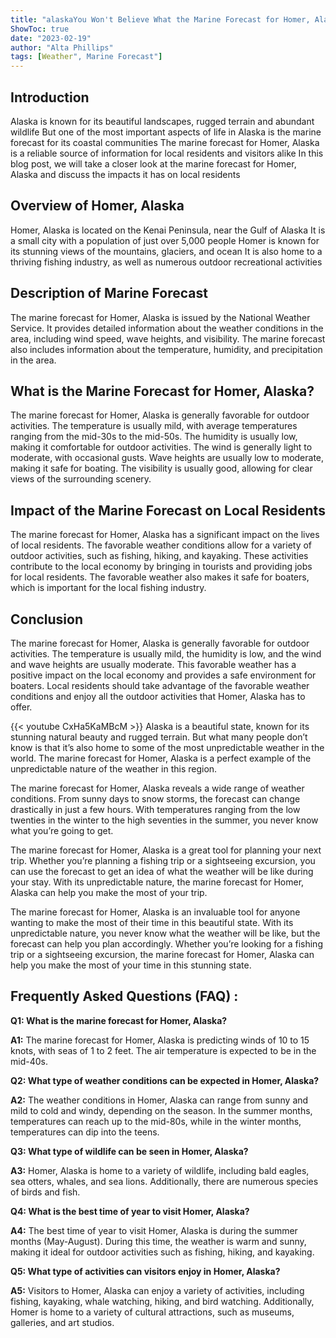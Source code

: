 ```yaml
---
title: "alaskaYou Won't Believe What the Marine Forecast for Homer, Alaska is Revealing!"
ShowToc: true 
date: "2023-02-19"
author: "Alta Phillips" 
tags: [Weather", Marine Forecast"]
---
```

## Introduction
Alaska is known for its beautiful landscapes, rugged terrain and abundant wildlife But one of the most important aspects of life in Alaska is the marine forecast for its coastal communities The marine forecast for Homer, Alaska is a reliable source of information for local residents and visitors alike In this blog post, we will take a closer look at the marine forecast for Homer, Alaska and discuss the impacts it has on local residents

## Overview of Homer, Alaska
Homer, Alaska is located on the Kenai Peninsula, near the Gulf of Alaska It is a small city with a population of just over 5,000 people Homer is known for its stunning views of the mountains, glaciers, and ocean It is also home to a thriving fishing industry, as well as numerous outdoor recreational activities

## Description of Marine Forecast
The marine forecast for Homer, Alaska is issued by the National Weather Service. It provides detailed information about the weather conditions in the area, including wind speed, wave heights, and visibility. The marine forecast also includes information about the temperature, humidity, and precipitation in the area.

## What is the Marine Forecast for Homer, Alaska?
The marine forecast for Homer, Alaska is generally favorable for outdoor activities. The temperature is usually mild, with average temperatures ranging from the mid-30s to the mid-50s. The humidity is usually low, making it comfortable for outdoor activities. The wind is generally light to moderate, with occasional gusts. Wave heights are usually low to moderate, making it safe for boating. The visibility is usually good, allowing for clear views of the surrounding scenery.

## Impact of the Marine Forecast on Local Residents
The marine forecast for Homer, Alaska has a significant impact on the lives of local residents. The favorable weather conditions allow for a variety of outdoor activities, such as fishing, hiking, and kayaking. These activities contribute to the local economy by bringing in tourists and providing jobs for local residents. The favorable weather also makes it safe for boaters, which is important for the local fishing industry.

## Conclusion
The marine forecast for Homer, Alaska is generally favorable for outdoor activities. The temperature is usually mild, the humidity is low, and the wind and wave heights are usually moderate. This favorable weather has a positive impact on the local economy and provides a safe environment for boaters. Local residents should take advantage of the favorable weather conditions and enjoy all the outdoor activities that Homer, Alaska has to offer.

{{< youtube CxHa5KaMBcM >}} 
Alaska is a beautiful state, known for its stunning natural beauty and rugged terrain. But what many people don’t know is that it’s also home to some of the most unpredictable weather in the world. The marine forecast for Homer, Alaska is a perfect example of the unpredictable nature of the weather in this region.

The marine forecast for Homer, Alaska reveals a wide range of weather conditions. From sunny days to snow storms, the forecast can change drastically in just a few hours. With temperatures ranging from the low twenties in the winter to the high seventies in the summer, you never know what you’re going to get.

The marine forecast for Homer, Alaska is a great tool for planning your next trip. Whether you’re planning a fishing trip or a sightseeing excursion, you can use the forecast to get an idea of what the weather will be like during your stay. With its unpredictable nature, the marine forecast for Homer, Alaska can help you make the most of your trip.

The marine forecast for Homer, Alaska is an invaluable tool for anyone wanting to make the most of their time in this beautiful state. With its unpredictable nature, you never know what the weather will be like, but the forecast can help you plan accordingly. Whether you’re looking for a fishing trip or a sightseeing excursion, the marine forecast for Homer, Alaska can help you make the most of your time in this stunning state.

## Frequently Asked Questions (FAQ) :
**Q1: What is the marine forecast for Homer, Alaska?**

**A1:** The marine forecast for Homer, Alaska is predicting winds of 10 to 15 knots, with seas of 1 to 2 feet. The air temperature is expected to be in the mid-40s.

**Q2: What type of weather conditions can be expected in Homer, Alaska?**

**A2:** The weather conditions in Homer, Alaska can range from sunny and mild to cold and windy, depending on the season. In the summer months, temperatures can reach up to the mid-80s, while in the winter months, temperatures can dip into the teens.

**Q3: What type of wildlife can be seen in Homer, Alaska?**

**A3:** Homer, Alaska is home to a variety of wildlife, including bald eagles, sea otters, whales, and sea lions. Additionally, there are numerous species of birds and fish.

**Q4: What is the best time of year to visit Homer, Alaska?**

**A4:** The best time of year to visit Homer, Alaska is during the summer months (May-August). During this time, the weather is warm and sunny, making it ideal for outdoor activities such as fishing, hiking, and kayaking.

**Q5: What type of activities can visitors enjoy in Homer, Alaska?**

**A5:** Visitors to Homer, Alaska can enjoy a variety of activities, including fishing, kayaking, whale watching, hiking, and bird watching. Additionally, Homer is home to a variety of cultural attractions, such as museums, galleries, and art studios.



